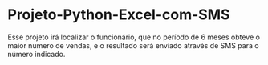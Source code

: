 # Projeto-Python-Excel-com-SMS

Esse projeto irá localizar o funcionário, que no período de 6 meses obteve o maior numero de vendas, 
e o resultado será enviado através de SMS para o número indicado.
